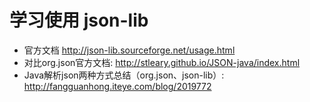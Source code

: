 
# 学习使用 json-lib

* 官方文档 http://json-lib.sourceforge.net/usage.html
* 对比org.json官方文档: http://stleary.github.io/JSON-java/index.html
* Java解析json两种方式总结（org.json、json-lib）: http://fangguanhong.iteye.com/blog/2019772
